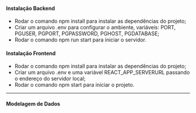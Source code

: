 <h4>Instalação Backend</h4>
    
<ul>
    <li>Rodar o comando npm install para instalar as dependências do projeto;</li>
    <li>Criar um arquivo .env para configurar o ambiente, variáveis: PORT, PGUSER, PGPORT, PGPASSWORD, PGHOST, PGDATABASE;</li>
    <li>Rodar o comando npm run start para iniciar o servidor.</li> 
</ul>

<h4>Instalação Frontend</h4>
    
<ul>
    <li>Rodar o comando npm install para instalar as dependências do projeto;</li>
    <li>Criar um arquivo .env e uma variável REACT_APP_SERVERURL passando o endereço do servidor local;</li>
    <li>Rodar o comando npm start para iniciar o projeto.</li>
</ul>

<hr />

<h4>Modelagem de Dados</h4>
